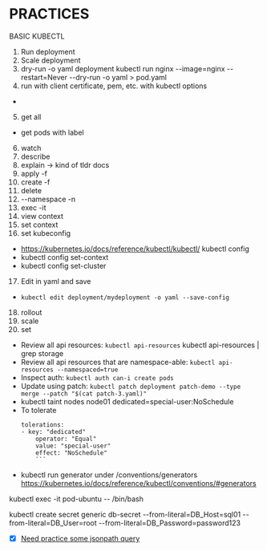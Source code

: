 # PRACTICES
BASIC KUBECTL
1. Run deployment
2. Scale deployment 
3. dry-run -o yaml deployment
kubectl run nginx --image=nginx --restart=Never
--dry-run -o yaml > pod.yaml
4. run with client certificate, pem, etc. with kubectl options
  - 
5. get all
  - get pods with label

6. watch
7. describe
8. explain -> kind of tldr docs
9. apply -f
10. create -f
11. delete
12. --namespace -n
13. exec -it
14. view context
15. set context
16. set kubeconfig
  - https://kubernetes.io/docs/reference/kubectl/kubectl/ kubectl config
  - kubectl config set-context
  - kubectl config set-cluster
17. Edit in yaml and save
  - `kubectl edit deployment/mydeployment -o yaml --save-config`
18. rollout 
19. scale 
20. set 

- Review all api resources: `kubectl api-resources`
kubectl api-resources | grep storage
- Review all api resources that are namespace-able: `kubectl api-resources --namespaced=true`
- Inspect auth: `kubectl auth can-i create pods`
- Update using patch: `kubectl patch deployment patch-demo --type merge --patch "$(cat patch-3.yaml)"`
- kubectl taint nodes node01 dedicated=special-user:NoSchedule
- To tolerate 
	```
	tolerations:
	- key: "dedicated"
		operator: "Equal"
		value: "special-user"
		effect: "NoSchedule"
		```

- kubectl run generator under /conventions/generators 
https://kubernetes.io/docs/reference/kubectl/conventions/#generators

kubectl exec -it pod-ubuntu -- /bin/bash

kubectl create secret generic db-secret --from-literal=DB_Host=sql01 --from-literal=DB_User=root --from-literal=DB_Password=password123

- [x] [Need practice some jsonpath query](https://kodekloud.com/courses/certified-kubernetes-administrator-with-practice-tests-labs/lectures/12038783)